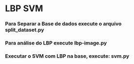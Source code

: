 # LBP SVM


### Para Separar a Base de dados execute o arquivo split_dataset.py

### Para análise do LBP execute lbp-image.py

### Executar o SVM com LBP na base, execute: svm.py
